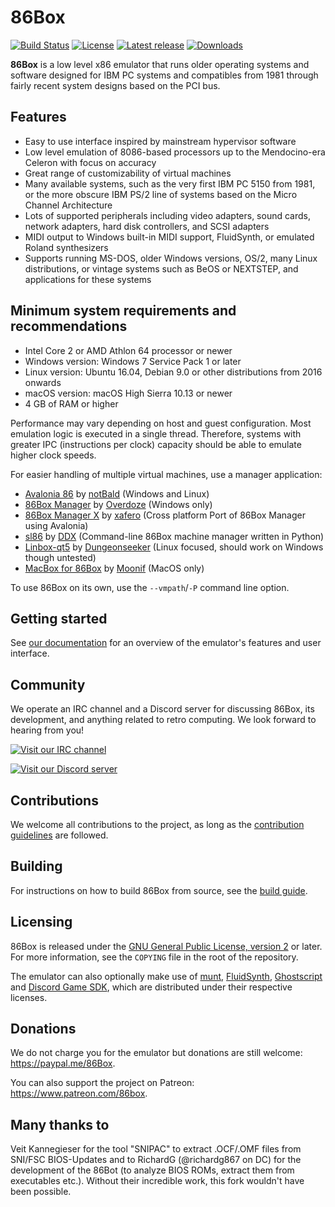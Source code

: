 86Box
=====

[![Build Status](https://ci.86box.net/job/86Box/badge/icon)](https://ci.86box.net/job/86Box/)
[![License](https://img.shields.io/github/license/86Box/86Box)](COPYING) [![Latest release](https://img.shields.io/github/release/86Box/86Box.svg)](https://github.com/86Box/86Box/releases) [![Downloads](https://img.shields.io/github/downloads/86Box/86Box/total.svg)](https://github.com/86Box/86Box/releases)

**86Box** is a low level x86 emulator that runs older operating systems and software designed for IBM PC systems and compatibles from 1981 through fairly recent system designs based on the PCI bus.

Features
--------

* Easy to use interface inspired by mainstream hypervisor software
* Low level emulation of 8086-based processors up to the Mendocino-era Celeron with focus on accuracy
* Great range of customizability of virtual machines
* Many available systems, such as the very first IBM PC 5150 from 1981, or the more obscure IBM PS/2 line of systems based on the Micro Channel Architecture
* Lots of supported peripherals including video adapters, sound cards, network adapters, hard disk controllers, and SCSI adapters
* MIDI output to Windows built-in MIDI support, FluidSynth, or emulated Roland synthesizers
* Supports running MS-DOS, older Windows versions, OS/2, many Linux distributions, or vintage systems such as BeOS or NEXTSTEP, and applications for these systems

Minimum system requirements and recommendations
-----------------------------------------------

* Intel Core 2 or AMD Athlon 64 processor or newer
* Windows version: Windows 7 Service Pack 1 or later
* Linux version: Ubuntu 16.04, Debian 9.0 or other distributions from 2016 onwards
* macOS version: macOS High Sierra 10.13 or newer
* 4 GB of RAM or higher

Performance may vary depending on host and guest configuration. Most emulation logic is executed in a single thread. Therefore, systems with greater IPC (instructions per clock) capacity should be able to emulate higher clock speeds.

For easier handling of multiple virtual machines, use a manager application:

* [Avalonia 86](https://github.com/notBald/Avalonia86) by [notBald](https://github.com/notBald) (Windows and Linux)
* [86Box Manager](https://github.com/86Box/86BoxManager) by [Overdoze](https://github.com/daviunic) (Windows only)
* [86Box Manager X](https://github.com/RetBox/86BoxManagerX) by [xafero](https://github.com/xafero) (Cross platform Port of 86Box Manager using Avalonia)
* [sl86](https://github.com/DDXofficial/sl86) by [DDX](https://github.com/DDXofficial) (Command-line 86Box machine manager written in Python)
* [Linbox-qt5](https://github.com/Dungeonseeker/linbox-qt5) by [Dungeonseeker](https://github.com/Dungeonseeker/) (Linux focused, should work on Windows though untested)
* [MacBox for 86Box](https://github.com/Moonif/MacBox) by [Moonif](https://github.com/Moonif) (MacOS only)

To use 86Box on its own, use the `--vmpath`/`-P` command line option.

Getting started
---------------

See [our documentation](https://86box.readthedocs.io/en/latest/index.html) for an overview of the emulator's features and user interface.

Community
---------

We operate an IRC channel and a Discord server for discussing 86Box, its development, and anything related to retro computing. We look forward to hearing from you!

[![Visit our IRC channel](https://kiwiirc.com/buttons/irc.ringoflightning.net/86Box.png)](https://kiwiirc.com/client/irc.ringoflightning.net/?nick=86box|?#86Box)

[![Visit our Discord server](https://discordapp.com/api/guilds/262614059009048590/embed.png)](https://discord.gg/QXK9XTv)

Contributions
-------------

We welcome all contributions to the project, as long as the [contribution guidelines](CONTRIBUTING.md) are followed.

Building
---------
For instructions on how to build 86Box from source, see the [build guide](https://86box.readthedocs.io/en/latest/dev/buildguide.html).

Licensing
---------

86Box is released under the [GNU General Public License, version 2](https://www.gnu.org/licenses/old-licenses/gpl-2.0.html) or later. For more information, see the `COPYING` file in the root of the repository.

The emulator can also optionally make use of [munt](https://github.com/munt/munt), [FluidSynth](https://www.fluidsynth.org/), [Ghostscript](https://www.ghostscript.com/) and [Discord Game SDK](https://discord.com/developers/docs/game-sdk/sdk-starter-guide), which are distributed under their respective licenses.

Donations
---------

We do not charge you for the emulator but donations are still welcome:
<https://paypal.me/86Box>.

You can also support the project on Patreon:
<https://www.patreon.com/86box>.

Many thanks to
--------------
Veit Kannegieser for the tool "SNIPAC" to extract .OCF/.OMF files from SNI/FSC BIOS-Updates and to RichardG (@richardg867 on DC) for the development of the 86Bot (to analyze BIOS ROMs, extract them from executables etc.). Without their incredible work, this fork wouldn't have been possible.

